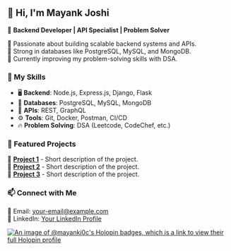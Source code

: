 ## 👋 Hi, I'm Mayank Joshi  
🚀 **Backend Developer | API Specialist | Problem Solver**  

🔹 Passionate about building scalable backend systems and APIs.  
🔹 Strong in databases like PostgreSQL, MySQL, and MongoDB.  
🔹 Currently improving my problem-solving skills with DSA.  

### 📌 My Skills  
- 🖥️ **Backend**: Node.js, Express.js, Django, Flask  
- 💾 **Databases**: PostgreSQL, MySQL, MongoDB  
- 📡 **APIs**: REST, GraphQL  
- ⚙️ **Tools**: Git, Docker, Postman, CI/CD  
- 🔥 **Problem Solving**: DSA (Leetcode, CodeChef, etc.)  

### 📂 Featured Projects  
🔹 **[Project 1](https://github.com/your-repo)** - Short description of the project.  
🔹 **[Project 2](https://github.com/your-repo)** - Short description of the project.  
🔹 **[Project 3](https://github.com/your-repo)** - Short description of the project.  

### 📫 Connect with Me  
📧 Email: your-email@example.com  
💼 LinkedIn: [Your LinkedIn Profile](https://www.linkedin.com/in/mayank--joshi/)  


[![An image of @mayankj0c's Holopin badges, which is a link to view their full Holopin profile](https://holopin.me/mayankj0c)](https://holopin.io/@mayankj0c)
